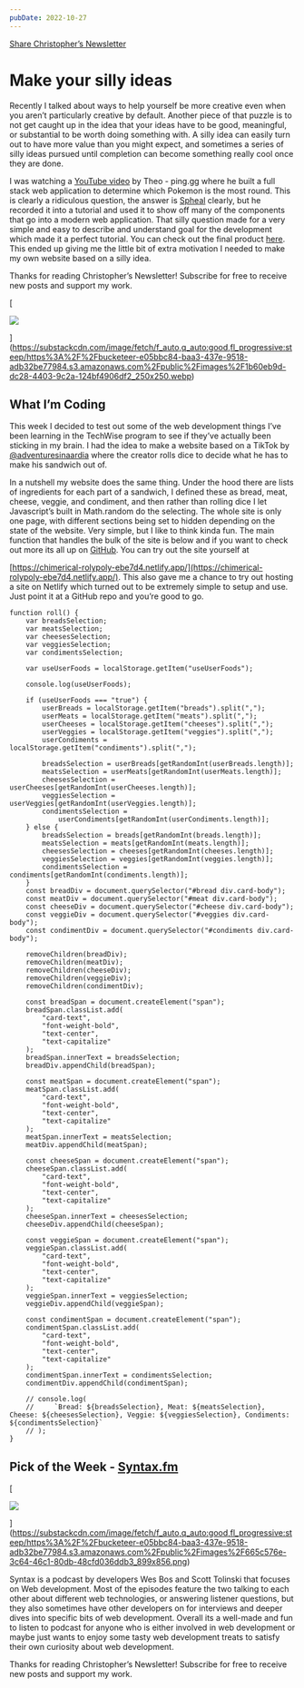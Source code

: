 ```yaml
---
pubDate: 2022-10-27
---
```


[Share Christopher’s Newsletter](https://christopherpohlman.substack.com/?utm_source=substack&utm_medium=email&utm_content=share&action=share)

# Make your silly ideas

Recently I talked about ways to help yourself be more creative even when you
aren’t particularly creative by default. Another piece of that puzzle is to not
get caught up in the idea that your ideas have to be good, meaningful, or
substantial to be worth doing something with. A silly idea can easily turn out
to have more value than you might expect, and sometimes a series of silly ideas
pursued until completion can become something really cool once they are done.

I was watching a
[YouTube video](https://www.youtube.com/watch?v=PKy2lYEnhgs&t=6233s) by Theo -
ping.gg where he built a full stack web application to determine which Pokemon
is the most round. This is clearly a ridiculous question, the answer is
[Spheal](<https://bulbapedia.bulbagarden.net/wiki/Spheal_(Pok%C3%A9mon)>)
clearly, but he recorded it into a tutorial and used it to show off many of the
components that go into a modern web application. That silly question made for a
very simple and easy to describe and understand goal for the development which
made it a perfect tutorial. You can check out the final product
[here](https://roundest.t3.gg/). This ended up giving me the little bit of extra
motivation I needed to make my own website based on a silly idea.

Thanks for reading Christopher’s Newsletter! Subscribe for free to receive new
posts and support my work.

[

![](https://bucketeer-e05bbc84-baa3-437e-9518-adb32be77984.s3.amazonaws.com/public/images/1b60eb9d-dc28-4403-9c2a-124bf4906df2_250x250.webp)

](https://substackcdn.com/image/fetch/f_auto,q_auto:good,fl_progressive:steep/https%3A%2F%2Fbucketeer-e05bbc84-baa3-437e-9518-adb32be77984.s3.amazonaws.com%2Fpublic%2Fimages%2F1b60eb9d-dc28-4403-9c2a-124bf4906df2_250x250.webp)

## What I’m Coding

This week I decided to test out some of the web development things I’ve been
learning in the TechWise program to see if they’ve actually been sticking in my
brain. I had the idea to make a website based on a TikTok by
[@adventuresinaardia](https://www.tiktok.com/@adventuresinaardia?lang=en) where
the creator rolls dice to decide what he has to make his sandwich out of.

In a nutshell my website does the same thing. Under the hood there are lists of
ingredients for each part of a sandwich, I defined these as bread, meat, cheese,
veggie, and condiment, and then rather than rolling dice I let Javascript’s
built in Math.random do the selecting. The whole site is only one page, with
different sections being set to hidden depending on the state of the website.
Very simple, but I like to think kinda fun. The main function that handles the
bulk of the site is below and if you want to check out more its all up on
[GitHub](https://github.com/chrispohlmanmx/rollForSandwich). You can try out the
site yourself at

[https://chimerical-rolypoly-ebe7d4.netlify.app/](https://chimerical-rolypoly-ebe7d4.netlify.app/).
This also gave me a chance to try out hosting a site on Netlify which turned out
to be extremely simple to setup and use. Just point it at a GitHub repo and
you’re good to go.

    function roll() {
        var breadsSelection;
        var meatsSelection;
        var cheesesSelection;
        var veggiesSelection;
        var condimentsSelection;

        var useUserFoods = localStorage.getItem("useUserFoods");

        console.log(useUserFoods);

        if (useUserFoods === "true") {
            userBreads = localStorage.getItem("breads").split(",");
            userMeats = localStorage.getItem("meats").split(",");
            userCheeses = localStorage.getItem("cheeses").split(",");
            userVeggies = localStorage.getItem("veggies").split(",");
            userCondiments = localStorage.getItem("condiments").split(",");

            breadsSelection = userBreads[getRandomInt(userBreads.length)];
            meatsSelection = userMeats[getRandomInt(userMeats.length)];
            cheesesSelection = userCheeses[getRandomInt(userCheeses.length)];
            veggiesSelection = userVeggies[getRandomInt(userVeggies.length)];
            condimentsSelection =
                userCondiments[getRandomInt(userCondiments.length)];
        } else {
            breadsSelection = breads[getRandomInt(breads.length)];
            meatsSelection = meats[getRandomInt(meats.length)];
            cheesesSelection = cheeses[getRandomInt(cheeses.length)];
            veggiesSelection = veggies[getRandomInt(veggies.length)];
            condimentsSelection = condiments[getRandomInt(condiments.length)];
        }
        const breadDiv = document.querySelector("#bread div.card-body");
        const meatDiv = document.querySelector("#meat div.card-body");
        const cheeseDiv = document.querySelector("#cheese div.card-body");
        const veggieDiv = document.querySelector("#veggies div.card-body");
        const condimentDiv = document.querySelector("#condiments div.card-body");

        removeChildren(breadDiv);
        removeChildren(meatDiv);
        removeChildren(cheeseDiv);
        removeChildren(veggieDiv);
        removeChildren(condimentDiv);

        const breadSpan = document.createElement("span");
        breadSpan.classList.add(
            "card-text",
            "font-weight-bold",
            "text-center",
            "text-capitalize"
        );
        breadSpan.innerText = breadsSelection;
        breadDiv.appendChild(breadSpan);

        const meatSpan = document.createElement("span");
        meatSpan.classList.add(
            "card-text",
            "font-weight-bold",
            "text-center",
            "text-capitalize"
        );
        meatSpan.innerText = meatsSelection;
        meatDiv.appendChild(meatSpan);

        const cheeseSpan = document.createElement("span");
        cheeseSpan.classList.add(
            "card-text",
            "font-weight-bold",
            "text-center",
            "text-capitalize"
        );
        cheeseSpan.innerText = cheesesSelection;
        cheeseDiv.appendChild(cheeseSpan);

        const veggieSpan = document.createElement("span");
        veggieSpan.classList.add(
            "card-text",
            "font-weight-bold",
            "text-center",
            "text-capitalize"
        );
        veggieSpan.innerText = veggiesSelection;
        veggieDiv.appendChild(veggieSpan);

        const condimentSpan = document.createElement("span");
        condimentSpan.classList.add(
            "card-text",
            "font-weight-bold",
            "text-center",
            "text-capitalize"
        );
        condimentSpan.innerText = condimentsSelection;
        condimentDiv.appendChild(condimentSpan);

        // console.log(
        //     `Bread: ${breadsSelection}, Meat: ${meatsSelection}, Cheese: ${cheesesSelection}, Veggie: ${veggiesSelection}, Condiments: ${condimentsSelection}`
        // );
    }

## Pick of the Week - [Syntax.fm](https://syntax.fm/)

[

![](https://bucketeer-e05bbc84-baa3-437e-9518-adb32be77984.s3.amazonaws.com/public/images/665c576e-3c64-46c1-80db-48cfd036ddb3_899x856.png)

](https://substackcdn.com/image/fetch/f_auto,q_auto:good,fl_progressive:steep/https%3A%2F%2Fbucketeer-e05bbc84-baa3-437e-9518-adb32be77984.s3.amazonaws.com%2Fpublic%2Fimages%2F665c576e-3c64-46c1-80db-48cfd036ddb3_899x856.png)

Syntax is a podcast by developers Wes Bos and Scott Tolinski that focuses on Web
development. Most of the episodes feature the two talking to each other about
different web technologies, or answering listener questions, but they also
sometimes have other developers on for interviews and deeper dives into specific
bits of web development. Overall its a well-made and fun to listen to podcast
for anyone who is either involved in web development or maybe just wants to
enjoy some tasty web development treats to satisfy their own curiosity about web
development.

Thanks for reading Christopher’s Newsletter! Subscribe for free to receive new
posts and support my work.
